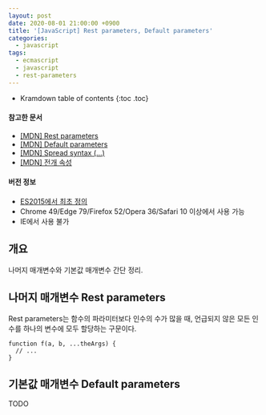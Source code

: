 ```yaml
---
layout: post
date: 2020-08-01 21:00:00 +0900
title: '[JavaScript] Rest parameters, Default parameters'
categories:
  - javascript
tags:
  - ecmascript
  - javascript
  - rest-parameters
---
```


* Kramdown table of contents
{:toc .toc}

#### 참고한 문서

- [\[MDN\] Rest parameters](https://developer.mozilla.org/en-US/docs/Web/JavaScript/Reference/Functions/rest_parameters)
- [\[MDN\] Default parameters](https://developer.mozilla.org/en-US/docs/Web/JavaScript/Reference/Functions/Default_parameters)
- [\[MDN\] Spread syntax (...)](https://developer.mozilla.org/en-US/docs/Web/JavaScript/Reference/Operators/Spread_syntax)
- [\[MDN\] 전개 속성](https://developer.mozilla.org/en-US/docs/Web/JavaScript/Reference/Operators/Object_initializer#spread_properties)

#### 버전 정보

- [ES2015에서 최초 정의](https://262.ecma-international.org/6.0/#sec-function-definitions)
- Chrome 49/Edge 79/Firefox 52/Opera 36/Safari 10 이상에서 사용 가능
- IE에서 사용 불가

## 개요

나머지 매개변수와 기본값 매개변수 간단 정리.

## 나머지 매개변수 Rest parameters

Rest parameters는 함수의 파라미터보다 인수의 수가 많을 때, 언급되지 않은 모든 인수를 하나의 변수에 모두 할당하는 구문이다.

```
function f(a, b, ...theArgs) {
  // ...
}
```

## 기본값 매개변수 Default parameters

TODO
